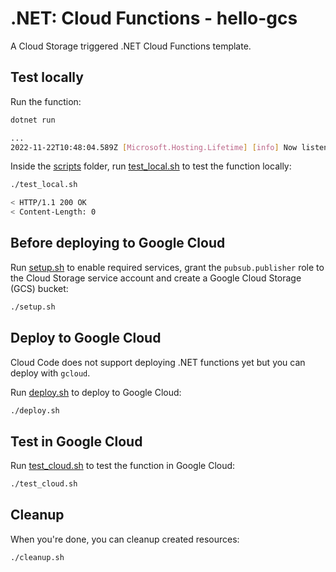 # .NET: Cloud Functions - hello-gcs

A Cloud Storage triggered .NET Cloud Functions template.

## Test locally

Run the function:

```sh
dotnet run

...
2022-11-22T10:48:04.589Z [Microsoft.Hosting.Lifetime] [info] Now listening on: http://127.0.0.1:8080
```

Inside the [scripts](scripts) folder, run [test_local.sh](scripts/test.sh) to
test the function locally:

```sh
./test_local.sh

< HTTP/1.1 200 OK
< Content-Length: 0
```

## Before deploying to Google Cloud

Run [setup.sh](scripts/setup.sh) to enable required services, grant the
`pubsub.publisher` role to the Cloud Storage service account and create a Google
Cloud Storage (GCS) bucket:

```sh
./setup.sh
```

## Deploy to Google Cloud

Cloud Code does not support deploying .NET functions yet but you can deploy with
`gcloud`.

Run [deploy.sh](scripts/deploy.sh) to deploy to Google Cloud:

```sh
./deploy.sh
```

## Test in Google Cloud

Run [test_cloud.sh](scripts/test_cloud.sh) to test the function in Google Cloud:

```sh
./test_cloud.sh
```

## Cleanup

When you're done, you can cleanup created resources:

```sh
./cleanup.sh
```
